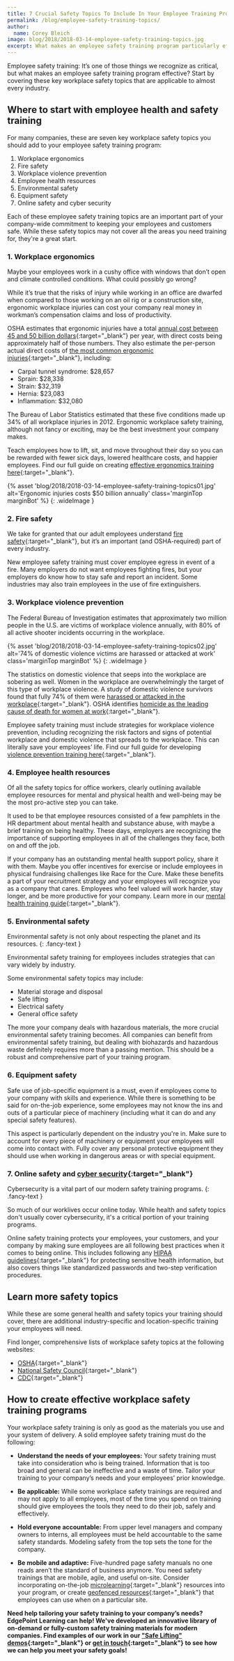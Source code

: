 ```yaml
---
title: 7 Crucial Safety Topics To Include In Your Employee Training Program
permalink: /blog/employee-safety-training-topics/
author:
  name: Corey Bleich
image: blog/2018/2018-03-14-employee-safety-training-topics.jpg
excerpt: What makes an employee safety training program particularly effective? Start by covering these key workplace safety topics that are applicable to almost every industry.
---
```


Employee safety training: It’s one of those things we recognize as critical, but what makes an employee safety training program  effective? Start by covering these key workplace safety topics that are applicable to almost every industry.

## Where to start with employee health and safety training

For many companies, these are seven key workplace safety topics you should add to your employee safety training program:

1.  Workplace ergonomics
2.  Fire safety
3.  Workplace violence prevention
4.  Employee health resources
5.  Environmental safety
6.  Equipment safety
7.  Online safety and cyber security

Each of these employee safety training topics are an important part of your company-wide commitment to keeping your employees and customers safe. While these safety topics may not cover all the areas you need training for, they're a great start. 

### 1. Workplace ergonomics

Maybe your employees work in a cushy office with windows that don’t open and climate controlled conditions. What could possibly go wrong?

While it’s true that the risks of injury while working in an office are dwarfed when compared to those working on an oil rig or a construction site, ergonomic workplace injuries can cost your company real money in workman’s compensation claims and loss of productivity.

OSHA estimates that ergonomic injuries have a total [annual cost between 45 and 50 billion dollars](https://www.osha.gov/news/testimonies/04272000){:target="_blank"} per year, with direct costs being approximately half of those numbers. They also estimate the per-person actual direct costs of [the most common ergonomic injuries](https://www.bls.gov/news.release/archives/osh2_11262013.pdf){:target="_blank"}, including:

*  Carpal tunnel syndrome: $28,657
*  Sprain: $28,338
*  Strain: $32,319
*  Hernia: $23,083
*  Inflammation: $32,080

The Bureau of Labor Statistics estimated that these five conditions made up 34% of all workplace injuries in 2012. Ergonomic workplace safety training, although not fancy or exciting, may be the best investment your company makes.

Teach employees how to lift, sit, and move throughout their day so you can be rewarded with fewer sick days, lowered healthcare costs, and happier employees. Find our full guide on creating [effective ergonomics training here](/blog/ergonomics-training/){:target="_blank"}.

{% asset 'blog/2018/2018-03-14-employee-safety-training-topics01.jpg'
  alt='Ergonomic injuries costs $50 billion annually'
  class='marginTop marginBot' %}
{: .wideImage }

### 2. Fire safety

We take for granted that our adult employees understand [fire safety](https://www.osha.gov/SLTC/firesafety/standards.html){:target="_blank"}, but it’s an important (and OSHA-required) part of every industry. 

New employee safety training must cover employee egress in event of a fire. Many employers do not want employees fighting fires, but your employers do know how to stay safe and report an incident. Some industries may also train employees in the use of fire extinguishers.

### 3. Workplace violence prevention

The Federal Bureau of Investigation estimates that approximately two million people in the U.S. are victims of workplace violence annually, with 80% of all active shooter incidents occurring in the workplace.

{% asset 'blog/2018/2018-03-14-employee-safety-training-topics02.jpg'
  alt='74% of domestic violence victims are harassed or attacked at work'
  class='marginTop marginBot' %}
{: .wideImage }

The statistics on domestic violence that seeps into the workplace are sobering as well. Women in the workplace are overwhelmingly the target of this type of workplace violence. A study of domestic violence survivors found that fully 74% of them were [harassed or attacked in the workplace](https://police.ucsf.edu/system/files/domesticviolenceworkplace.pdf){:target="_blank"}. OSHA identifies [homicide as the leading cause of death for women at work](https://thinkprogress.org/why-are-so-many-women-being-murdered-at-work-fb16cec07115/){:target="_blank"}.

Employee safety training must include strategies for workplace violence prevention, including recognizing the risk factors and signs of potential workplace and domestic violence that spreads to the workplace. This can literally save your employees’ life. Find our full guide for developing [violence prevention training here](/blog/workplace-violence-prevention/){:target="_blank"}. 

### 4. Employee health resources

Of all the safety topics for office workers, clearly outlining available employee resources for mental and physical health and well-being may be the most pro-active step you can take.

It used to be that employee resources consisted of a few pamphlets in the HR department about mental health and substance abuse, with maybe a brief training on being healthy. These days, employers are recognizing the importance of supporting employees in all of the challenges they face, both on and off the job.

If your company has an outstanding mental health support policy, share it with them. Maybe you offer incentives for exercise or include employees in physical fundraising challenges like Race for the Cure. Make these benefits a part of your recruitment strategy and your employees will recognize you as a company that cares. Employees who feel valued will work harder, stay longer, and be more productive for your company. Learn more in our [mental health training guide](/blog/mental-health-training/){:target="_blank"}.

### 5. Environmental safety

Environmental safety is not only about respecting the planet and its resources. 
{: .fancy-text }

Environmental safety training for employees includes strategies that can vary widely by industry. 

Some environmental safety topics may include:

*  Material storage and disposal
*  Safe lifting
*  Electrical safety
*  General office safety

The more your company deals with hazardous materials, the more crucial environmental safety training becomes. All companies can benefit from environmental safety training, but dealing with biohazards and hazardous waste definitely requires more than a passing mention. This should be a robust and comprehensive part of your training program. 

### 6. Equipment safety

Safe use of job-specific equipment is a must, even if employees come to your company with skills and experience. While there is something to be said for on-the-job experience, some employees may not know the ins and outs of a particular piece of machinery (including what it can do and any special safety features).

This aspect is particularly dependent on the industry you're in. Make sure to account for every piece of machinery or equipment your employees will come into contact with. Fully cover any personal protective equipment they should use when working in dangerous areas or with special equipment. 

### 7. Online safety and [cyber security](/blog/cyber-security-training/){:target="_blank"}

Cybersecurity is a vital part of our modern safety training programs. 
{: .fancy-text }

So much of our worklives occur online today. While health and safety topics don't usually cover cybersecurity, it's a critical portion of your training programs. 

Online safety training protects your employees, your customers, and your company by making sure employees are all following best practices when it comes to being online. This includes following any [HIPAA guidelines](/blog/hipaa-compliance-training/){:target="_blank"} for protecting sensitive health information, but also covers things like standardized passwords and two-step verification procedures.

## Learn more safety topics
While these are some general health and safety topics your training should cover, there are additional industry-specific and location-specific training your employees will need.

Find longer, comprehensive lists of workplace safety topics at the following websites: 
* [OSHA](https://www.osha.gov/SLTC/text_index.html){:target="_blank"}
* [National Safety Council](https://www.nsc.org/work-safety/safety-topics){:target="_blank"}
* [CDC](https://www.cdc.gov/niosh/topics/default.html){:target="_blank"}

## How to create effective workplace safety training programs

Your workplace safety training is only as good as the materials you use and your system of delivery. A solid employee safety training must do the following:

*  <strong>Understand the needs of your employees:</strong> Your safety training must take into consideration who is being trained. Information that is too broad and general can be ineffective and a waste of time. Tailor your training to your company’s needs and your employees’ prior knowledge.

*  <strong>Be applicable:</strong> While some workplace safety trainings are required and may not apply to all employees, most of the time you spend on training should give employees the tools they need to do their job, safely and effectively.

*  <strong>Hold everyone accountable:</strong> From upper level managers and company owners to interns, all employees must be held accountable to the same safety standards. Modeling safety from the top sets the tone for the company.

*  <strong>Be mobile and adaptive:</strong> Five-hundred page safety manuals no one reads aren’t the standard of business anymore. You need safety trainings that are mobile, agile, and useful on-site. Consider incorporating on-the-job [microlearning](/blog/microlearning/){:target="_blank"} resources into your program, or create [geofenced resources](/blog/geofencing/){:target="_blank"} that employees can use when on a particular site.

<strong>Need help tailoring your safety training to your company’s needs? EdgePoint Learning can help! We've developed an innovative library of on-demand or fully-custom safety training materials for modern companies. Find examples of our work in our ["Safe Lifting" demos](/form/demo/){:target="_blank"} or [get in touch](/contact/){:target="_blank"} to see how we can help you meet your safety goals!</strong>
